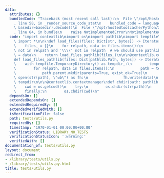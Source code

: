 ```yaml
---
data:
  attributes: {}
  bundledCode: "Traceback (most recent call last):\n  File \"/opt/hostedtoolcache/Python/3.8.5/x64/lib/python3.8/site-packages/onlinejudge_verify/documentation/build.py\"\
    , line 58, in _render_source_code_stat\n    bundled_code = language.bundle(stat.path,\
    \ basedir=basedir).decode()\n  File \"/opt/hostedtoolcache/Python/3.8.5/x64/lib/python3.8/site-packages/onlinejudge_verify/languages/python.py\"\
    , line 84, in bundle\n    raise NotImplementedError\nNotImplementedError\n"
  code: "import contextlib\nimport os\nimport pathlib\nimport tempfile\nfrom typing\
    \ import *\n\n\ndef load_files(files: Dict[str, bytes]) -> Iterator[pathlib.Path]:\n\
    \    files_ = {}\n    for relpath, data in files.items():\n        assert '/'\
    \ not in relpath and '\\\\' not in relpath  # we should use pathlib\n        files_[pathlib.Path(relpath)]\
    \ = data\n    return load_files_pathlib(files_)\n\n\n@contextlib.contextmanager\n\
    def load_files_pathlib(files: Dict[pathlib.Path, bytes]) -> Iterator[pathlib.Path]:\n\
    \    with tempfile.TemporaryDirectory() as tempdir_:\n        tempdir = pathlib.Path(tempdir_).resolve()\n\
    \        for relpath, data in files.items():\n            path = tempdir / relpath\n\
    \            path.parent.mkdir(parents=True, exist_ok=True)\n            with\
    \ open(str(path), \"wb\") as fh:\n                fh.write(data)\n        yield\
    \ tempdir\n\n\n@contextlib.contextmanager\ndef chdir(path: pathlib.Path) -> Iterator[None]:\n\
    \    cwd = os.getcwd()\n    try:\n        os.chdir(str(path))\n        yield\n\
    \    finally:\n        os.chdir(cwd)\n"
  dependsOn: []
  extendedDependsOn: []
  extendedRequiredBy: []
  extendedVerifiedWith: []
  isVerificationFile: false
  path: tests/utils.py
  requiredBy: []
  timestamp: '1970-01-01 00:00:00+00:00'
  verificationStatus: LIBRARY_NO_TESTS
  verificationStatusIcon: ':warning:'
  verifiedWith: []
documentation_of: tests/utils.py
layout: document
redirect_from:
- /library/tests/utils.py
- /library/tests/utils.py.html
title: tests/utils.py
---
```

